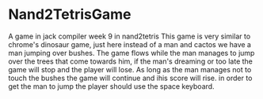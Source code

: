 # Nand2TetrisGame
A game in jack compiler week 9 in nand2tetris 
This game is very similar to chrome's dinosaur game, just here instead of a man and cactos we have a man jumping over bushes.
The game flows while the man manages to jump over the trees that come towards him,
if the man's dreaming or too late the game will stop and the player will lose.
As long as the man manages not to touch the bushes the game will continue and ihis score will rise.
in order to get the man to jump the player should use the space keyboard.
